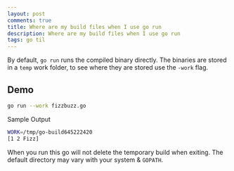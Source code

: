 ```yaml
---
layout: post
comments: true
title: Where are my build files when I use go run
description: Where are my build files when I use go run
tags: go til
---
```


By default, `go run` runs the compiled binary directly.
The binaries are stored in a `temp` work folder, to see where they are stored use the `-work` flag.


## Demo

```bash
go run --work fizzbuzz.go
```

Sample Output

```bash
WORK=/tmp/go-build645222420
[1 2 Fizz]
```

When you run this go will not delete the temporary build when exiting.
The default directory may vary with your system & `GOPATH`.
